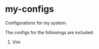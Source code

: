 my-configs
==========

Configurations for my system.

The configs for the followings are included:
1. Vim
